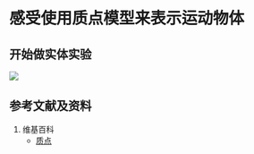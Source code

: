 # 感受使用质点模型来表示运动物体

## 开始做实体实验

![](/images/力学/运动/感受使用质点模型来表示运动物体/1a1.jpg)

## 参考文献及资料

1. 维基百科
	- [质点](https://zh.wikipedia.org/wiki/%E8%B3%AA%E9%BB%9E) 
